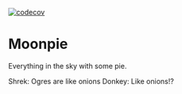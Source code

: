 [![codecov](https://codecov.io/gh/AlexeiDarmin/moonpie/branch/main/graph/badge.svg?token=BB5RUP7D80)](https://codecov.io/gh/AlexeiDarmin/moonpie)

# Moonpie

Everything in the sky with some pie. 

Shrek: Ogres are like onions
Donkey: Like onions!?